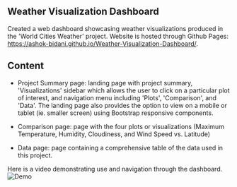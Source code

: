 ## Weather Visualization Dashboard
Created a web dashboard showcasing weather visualizations produced in the 'World Cities Weather' project. Website is hosted through Github Pages: https://ashok-bidani.github.io/Weather-Visualization-Dashboard/.

## Content

 - Project Summary page: landing page with project summary, 'Visualizations' sidebar which allows the user to click on a particular plot of interest, and navigation menu including 'Plots', 'Comparison', and 'Data'. The landing page also provides the option to view on a mobile or tablet (ie. smaller screen) using Bootstrap responsive components.

 - Comparison page: page with the four plots or visualizations (Maximum Temperature, Humidity, Cloudiness, and Wind Speed vs. Latitude)

 - Data page: page containing a comprehensive table of the data used in this project.

Here is a video demonstrating use and navigation through the dashboard.
![Demo](https://user-images.githubusercontent.com/36421213/55038923-5a76ef00-4ff0-11e9-8df3-0a358e794d4f.gif  "dashboard demo")
